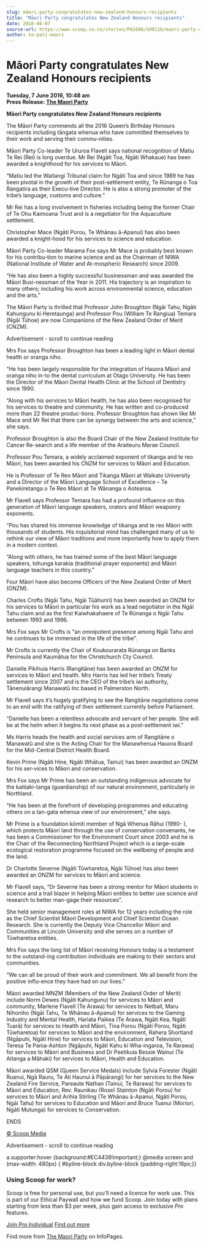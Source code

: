 ```yaml
---
slug: māori-party-congratulates-new-zealand-honours-recipients
title: "Māori Party congratulates New Zealand Honours recipients"
date: 2016-06-07
source-url: https://www.scoop.co.nz/stories/PA1606/S00116/maori-party-congratulates-new-zealand-honours-recipients.htm
author: te-pati-maori
---
```

Māori Party congratulates New Zealand Honours recipients
========================================================

**Tuesday, 7 June 2016, 10:48 am**  
**Press Release: [The Maori Party](https://info.scoop.co.nz/The_Maori_Party)**

**Māori Party congratulates New Zealand Honours recipients**

The Māori Party commends all the 2016 Queen’s Birthday Honours recipients including tāngata whenua who have committed themselves to their work and serving their commu-nities.

Māori Party Co-leader Te Ururoa Flavell says national recognition of Matiu Te Rei (Rei) is long overdue. Mr Rei (Ngāti Toa, Ngāti Whakaue) has been awarded a knighthood for his services to Māori.

“Matiu led the Waitangi Tribunal claim for Ngāti Toa and since 1989 he has been pivotal in the growth of their post-settlement entity, Te Rūnanga o Toa Rangatira as their Execu-tive Director. He is also a strong promoter of the tribe’s language, customs and culture.”

Mr Rei has a long involvement in fisheries including being the former Chair of Te Ohu Kaimoana Trust and is a negotiator for the Aquaculture settlement.

Christopher Mace (Ngāti Porou, Te Whānau ā-Apanui) has also been awarded a knight-hood for his services to science and education.

Māori Party Co-leader Marama Fox says Mr Mace is probably best known for his contribu-tion to marine science and as the Chairman of NIWA (National Institute of Water and At-mospheric Research) since 2009.

“He has also been a highly successful businessman and was awarded the Māori Busi-nessman of the Year in 2011. His trajectory is an inspiration to many others; including his work across environmental science, education and the arts.”

The Māori Party is thrilled that Professor John Broughton (Ngāi Tahu, Ngāti Kahungunu ki Heretaunga) and Professor Pou (William Te Rangiua) Temara (Ngāi Tūhoe) are now Companions of the New Zealand Order of Merit (CNZM).

Advertisement - scroll to continue reading





Mrs Fox says Professor Broughton has been a leading light in Māori dental health or oranga niho.

“He has been largely responsible for the integration of Hauora Māori and oranga niho in-to the dental curriculum at Otago University. He has been the Director of the Māori Dental Health Clinic at the School of Dentistry since 1990.

“Along with his services to Māori health, he has also been recognised for his services to theatre and community. He has written and co-produced more than 22 theatre produc-tions. Professor Broughton has shown like Mr Mace and Mr Rei that there can be synergy between the arts and science,” she says.

Professor Broughton is also the Board Chair of the New Zealand Institute for Cancer Re-search and a life member of the Araiteuru Marae Council.

Professor Pou Temara, a widely acclaimed exponent of tikanga and te reo Māori, has been awarded his CNZM for services to Māori and Education.

He is Professor of Te Reo Māori and Tikanga Māori at Waikato University and a Director of the Māori Language School of Excellence – Te Panekiretanga o Te Reo Māori at Te Wānanga o Aotearoa.

Mr Flavell says Professor Temara has had a profound influence on this generation of Māori language speakers, orators and Māori weaponry exponents.

“Pou has shared his immense knowledge of tikanga and te reo Māori with thousands of students. His inquisitorial mind has challenged many of us to rethink our view of Māori traditions and more importantly how to apply them in a modern context.

“Along with others, he has trained some of the best Māori language speakers, tohunga karakia (traditional prayer exponents) and Māori language teachers in this country.”

Four Māori have also become Officers of the New Zealand Order of Merit (ONZM).

Charles Crofts (Ngāi Tahu, Ngāi Tūāhuriri) has been awarded an ONZM for his services to Māori in particular his work as a lead negotiator in the Ngāi Tahu claim and as the first Kaiwhakahaere of Te Rūnanga o Ngāi Tahu between 1993 and 1996.

Mrs Fox says Mr Crofts is “an omnipotent presence among Ngāi Tahu and he continues to be immersed in the life of the tribe”.

Mr Crofts is currently the Chair of Koukourarata Rūnanga on Banks Peninsula and Kaumātua for the Christchurch Cty Council.

Danielle Pikihuia Harris (Rangitāne) has been awarded an ONZM for services to Māori and health. Mrs Harris has led her tribe’s Treaty settlement since 2007 and is the CEO of the tribe’s iwi authority, Tānenuiārangi Manawatū Inc based in Palmerston North.

Mr Flavell says it’s hugely gratifying to see the Rangitāne negotiations come to an end with the ratifying of their settlement currently before Parliament.

“Danielle has been a relentless advocate and servant of her people. She will be at the helm when it begins its next phase as a post-settlement iwi.”

Ms Harris heads the health and social services arm of Rangitāne o Manawatū and she is the Acting Chair for the Manawhenua Hauora Board for the Mid-Central District Health Board.

Kevin Prime (Ngāti Hine, Ngāti Whātua, Tainui) has been awarded an ONZM for his ser-vices to Māori and conservation.

Mrs Fox says Mr Prime has been an outstanding indigenous advocate for the kaitiaki-tanga (guardianship) of our natural environment, particularly in Northland.

“He has been at the forefront of developing programmes and educating others on a tan-gata whenua view of our environment,” she says.

Mr Prime is a foundation kōmiti member of Ngā Whenua Rāhui (1990- ), which protects Māori land through the use of conservation convenants, he has been a Commissioner for the Environment Court since 2003 and he is the Chair of the Reconnecting Northland Project which is a large-scale ecological restoration programme focused on the wellbeing of people and the land.

Dr Charlotte Severne (Ngāti Tūwharetoa, Ngāi Tūhoe) has also been awarded an ONZM for services to Māori and science.

Mr Flavell says, “Dr Severne has been a strong mentor for Māori students in science and a trail blazer in helping Māori entities to better use science and research to better man-gage their resources”.

She held senior management roles at NIWA for 12 years including the role as the Chief Scientist Māori Development and Chief Scientist Ocean Research. She is currently the Deputy Vice Chancellor Māori and Communities at Lincoln University and she serves on a number of Tūwharetoa entities.

Mrs Fox says the long list of Māori receiving Honours today is a testament to the outstand-ing contribution individuals are making to their sectors and communities.

“We can all be proud of their work and commitment. We all benefit from the positive influ-ence they have had on our lives.”

Māori awarded MNZM (Members of the New Zealand Order of Merit) include Norm Dewes (Ngāti Kahungunu) for services to Māori and community, Marlene Flavell (Te Arawa) for services to Netball, Maru Nihoniho (Ngāi Tahu, Te Whānau ā-Apanui) for services to the Gaming Industry and Mental Health, Hariata Paikea (Te Arawa, Ngāti Kea, Ngāti Tuarā) for services to Health and Māori, Tina Porou (Ngāti Porou, Ngāti Tūwharetoa) for services to Māori and the environment, Rahera Shortland (Ngāpuhi, Ngāti Hine) for services to Māori, Education and Television, Teresa Te Pania-Ashton (Ngāpuhi, Ngāti Kahu ki Wha-ingaroa, Te Rarawa) for services to Māori and Business and Dr Peetikuia Bessie Wainui (Te Aitanga a Māhaki) for services to Māori, Health and Education.

Māori awarded QSM (Queen Service Medals) include Sylvia Forester (Ngāti Ruanui, Ngā Rauru, Te Āti Haunui ā Pāpārangi) for her services to the New Zealand Fire Service, Pareaute Nathan (Tainui, Te Rarawa) for services to Māori and Education, Rev. Raunikau (Rose) Stainton (Ngāti Porou) for services to Māori and Arihia Stirling (Te Whānau ā-Apanui, Ngāti Porou, Ngāi Tahu) for services to Education and Māori and Bruce Tuanui (Moriori, Ngāti Mutunga) for services to Conservation.

ENDS

[© Scoop Media](http://www.scoop.co.nz/about/terms.html)  

Advertisement - scroll to continue reading



a.supporter:hover {background:#EC4438!important;} @media screen and (max-width: 480px) { #byline-block div.byline-block {padding-right:16px;}}

### Using Scoop for work?

Scoop is free for personal use, but you’ll need a licence for work use. This is part of our Ethical Paywall and how we fund Scoop. Join today with plans starting from less than $3 per week, plus gain access to exclusive _Pro_ features.  
  
[Join Pro Individual](https://pro.scoop.co.nz/Individual/?from=ProIn24) [Find out more](https://pro.scoop.co.nz/using-scoop-for-work/?from=ProIn24)

Find more from [The Maori Party](https://info.scoop.co.nz/The_Maori_Party) on InfoPages.